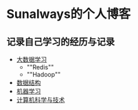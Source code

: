 # Sunalways的个人博客
## 记录自己学习的经历与记录
- [大数据学习](https://github.com/Sunalways/Blog/projects/1)
  - ""Redis""
  - ""Hadoop""
- [数据结构](https://github.com/Sunalways/Blog/projects/2)
- [机器学习](https://github.com/Sunalways/Blog/projects/3)
- [计算机科学与技术](https://github.com/Sunalways/Blog/projects/4)
